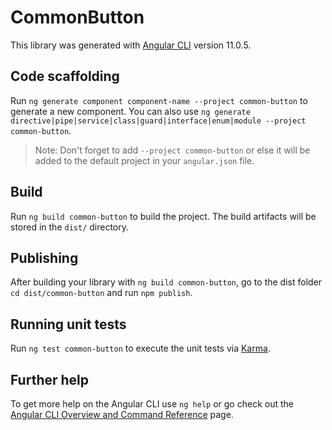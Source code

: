 # CommonButton

This library was generated with [Angular CLI](https://github.com/angular/angular-cli) version 11.0.5.

## Code scaffolding

Run `ng generate component component-name --project common-button` to generate a new component. You can also use `ng generate directive|pipe|service|class|guard|interface|enum|module --project common-button`.
> Note: Don't forget to add `--project common-button` or else it will be added to the default project in your `angular.json` file. 

## Build

Run `ng build common-button` to build the project. The build artifacts will be stored in the `dist/` directory.

## Publishing

After building your library with `ng build common-button`, go to the dist folder `cd dist/common-button` and run `npm publish`.

## Running unit tests

Run `ng test common-button` to execute the unit tests via [Karma](https://karma-runner.github.io).

## Further help

To get more help on the Angular CLI use `ng help` or go check out the [Angular CLI Overview and Command Reference](https://angular.io/cli) page.
